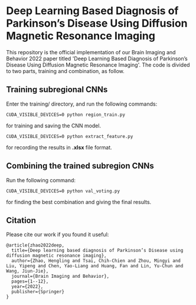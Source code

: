 # Deep Learning Based Diagnosis of Parkinson’s Disease Using Diffusion Magnetic Resonance Imaging
This repository is the official implementation of our Brain Imaging and Behavior 2022 paper titled 'Deep Learning Based Diagnosis of Parkinson’s Disease Using Diffusion Magnetic Resonance Imaging'. The code is divided to two parts, training and combination, as follow.

## Training subregional CNNs
Enter the training/ directory, and run the following commands:

    CUDA_VISIBLE_DEVICES=0 python region_train.py 

for training and saving the CNN model.

    CUDA_VISIBLE_DEVICES=0 python extract_feature.py

for recording the results in **.xlsx** file format.

## Combining the trained subregion CNNs
Run the following command:

    CUDA_VISIBLE_DEVICES=0 python val_voting.py

for finding the best combination and giving the final results.

## Citation
Please cite our work if you found it useful:

    @article{zhao2022deep,
      title={Deep learning based diagnosis of Parkinson’s Disease using diffusion magnetic resonance imaging},
      author={Zhao, Hengling and Tsai, Chih-Chien and Zhou, Mingyi and Liu, Yipeng and Chen, Yao-Liang and Huang, Fan and Lin, Yu-Chun and Wang, Jiun-Jie},
      journal={Brain Imaging and Behavior},
      pages={1--12},
      year={2022},
      publisher={Springer}
    }
